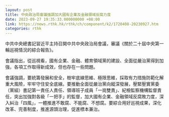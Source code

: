 ```yaml
---
layout: post
title: 中央政治局會議強調加大國有企業及金融領域反腐力度
date: 2023-09-27 19:35:33.000000000 +08:00
link: https://news.rthk.hk/rthk/ch/component/k2/1720408-20230927.htm
categories: rthk
---
```


中共中央總書記習近平主持召開中共中央政治局會議，審議《關於二十屆中央第一輪巡視情況的綜合報告》。

會議指出，從巡視看，國有企業、金融、體育領域黨的建設、全面從嚴治黨得到加強，各項工作取得新成效，但也存在一些問題。

會議強調，要統籌發展和安全，樹牢底線思維、極限思維，採取有力措施防範化解重大風險，牢牢守住安全底線。要推動全面從嚴治黨向縱深發展，壓緊壓實黨委（黨組）書記第一責任人責任、領導班子成員「一崗雙責」、紀檢監察機構監督責任，突出加強對各級「一把手」的監督，加大國有企業、金融領域反腐敗力度，深入糾治「四風」，一體推進不敢腐、不能腐、不想腐。要綜合用好巡視成果，深化改革、完善制度，推進源頭治理，促進標本兼治。
